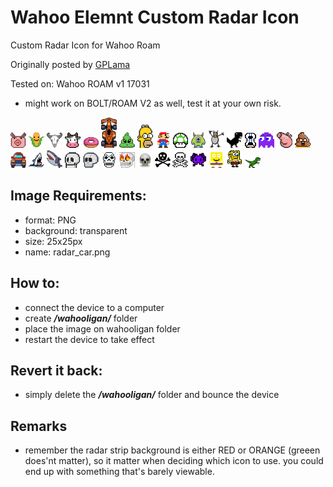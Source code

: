 # Wahoo Elemnt Custom Radar Icon
Custom Radar Icon for Wahoo Roam

Originally posted by [GPLama](https://gplama.com/2019/09/19/wahoo-radar-custom-icons/)

Tested on: Wahoo ROAM v1 17031
* might work on BOLT/ROAM V2 as well, test it at your own risk.

![](/radar-icons/bored-pig.png?raw=true)
![](/radar-icons/corn_icon.png?raw=true)
![](/radar-icons/cow-skull.png?raw=true)
![](/radar-icons/cow.png?raw=true)
![](/radar-icons/donnut.png?raw=true)
![](/radar-icons/f1-car.png?raw=true)
![](/radar-icons/funny-shit.png?raw=true)
![](/radar-icons/homer.png?raw=true)
![](/radar-icons/mario-atari.png?raw=true)
![](/radar-icons/mario-mushroom.png?raw=true)
![](/radar-icons/monster-2.png?raw=true)
![](/radar-icons/monster.png?raw=true)
![](/radar-icons/no-internet-dino.png?raw=true)
![](/radar-icons/original-car-icon.png?raw=true)
![](/radar-icons/pacman-ghost.png?raw=true)
![](/radar-icons/peppa-pig.png?raw=true)
![](/radar-icons/poop.png?raw=true)
![](/radar-icons/red-car.png?raw=true)
![](/radar-icons/shark-2.png?raw=true)
![](/radar-icons/shark.png?raw=true)
![](/radar-icons/skull-head-1.png?raw=true)
![](/radar-icons/skull-head-2.png?raw=true)
![](/radar-icons/skull-head-3.png?raw=true)
![](/radar-icons/skull-on-fire.png?raw=true)
![](/radar-icons/skull.png?raw=true)
![](/radar-icons/skull_bones.png?raw=true)
![](/radar-icons/skull_bones_2.png?raw=true)
![](/radar-icons/space-invaders.png?raw=true)
![](/radar-icons/sponge-bob-2.png?raw=true)
![](/radar-icons/sponge-bob.png?raw=true)
![](/radar-icons/t-rex.png?raw=true)

## Image Requirements:
- format: PNG
- background: transparent
- size: 25x25px
- name: radar_car.png

## How to:
- connect the device to a computer
- create ***/wahooligan/*** folder
- place the image on wahooligan folder
- restart the device to take effect

## Revert it back:
- simply delete the ***/wahooligan/*** folder and bounce the device

## Remarks
- remember the radar strip background is either RED or ORANGE (greeen does'nt matter), so it matter when deciding which icon to use. you could end up with something that's barely viewable. 

